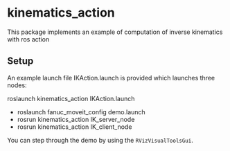 # kinematics_action
This package implements an example of computation of inverse kinematics with ros action

## Setup
An example launch file IKAction.launch is provided which launches three nodes:

roslaunch kinematics_action IKAction.launch

* roslaunch fanuc_moveit_config demo.launch
* rosrun kinematics_action IK_server_node
* rosrun kinematics_action IK_client_node

You can step through the demo by using the `RVizVisualToolsGui`.
